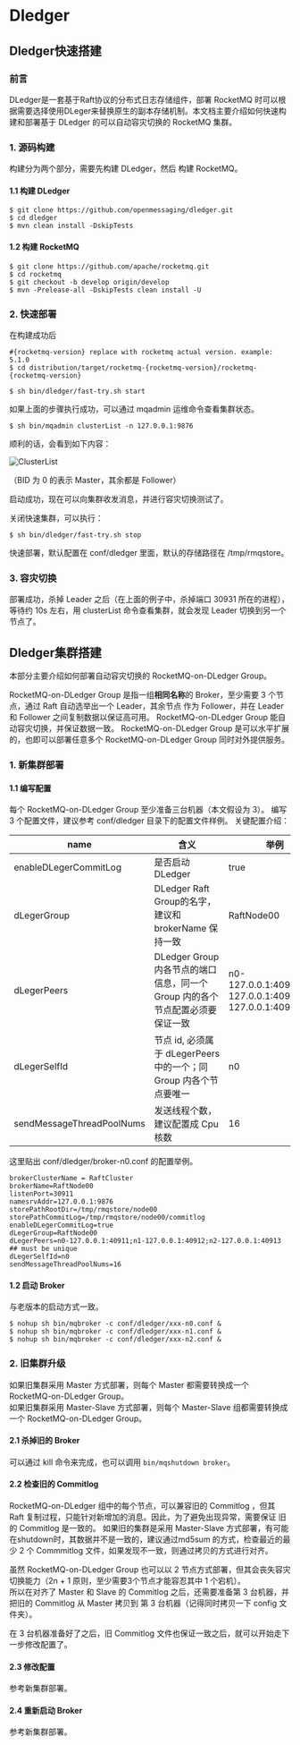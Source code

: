 # Dledger
## Dledger快速搭建
### 前言
DLedger是一套基于Raft协议的分布式日志存储组件，部署 RocketMQ 时可以根据需要选择使用DLeger来替换原生的副本存储机制。本文档主要介绍如何快速构建和部署基于 DLedger 的可以自动容灾切换的 RocketMQ 集群。

### 1. 源码构建
构建分为两个部分，需要先构建 DLedger，然后 构建 RocketMQ。

#### 1.1 构建 DLedger

```shell
$ git clone https://github.com/openmessaging/dledger.git
$ cd dledger
$ mvn clean install -DskipTests
```

#### 1.2 构建 RocketMQ
```shell
$ git clone https://github.com/apache/rocketmq.git
$ cd rocketmq
$ git checkout -b develop origin/develop
$ mvn -Prelease-all -DskipTests clean install -U
```
### 2. 快速部署

在构建成功后
```shell
#{rocketmq-version} replace with rocketmq actual version. example: 5.1.0
$ cd distribution/target/rocketmq-{rocketmq-version}/rocketmq-{rocketmq-version}

$ sh bin/dledger/fast-try.sh start
```

如果上面的步骤执行成功，可以通过 mqadmin 运维命令查看集群状态。
```shell
$ sh bin/mqadmin clusterList -n 127.0.0.1:9876
```
顺利的话，会看到如下内容：

![ClusterList](https://img.alicdn.com/5476e8b07b923/TB11Z.ZyCzqK1RjSZFLXXcn2XXa)

（BID 为 0 的表示 Master，其余都是 Follower）

启动成功，现在可以向集群收发消息，并进行容灾切换测试了。

关闭快速集群，可以执行：
```shell
$ sh bin/dledger/fast-try.sh stop
```
快速部署，默认配置在 conf/dledger 里面，默认的存储路径在 /tmp/rmqstore。


### 3. 容灾切换

部署成功，杀掉 Leader 之后（在上面的例子中，杀掉端口 30931 所在的进程），等待约 10s 左右，用 clusterList 命令查看集群，就会发现 Leader 切换到另一个节点了。


## Dledger集群搭建
本部分主要介绍如何部署自动容灾切换的 RocketMQ-on-DLedger Group。

RocketMQ-on-DLedger Group 是指一组**相同名称**的 Broker，至少需要 3 个节点，通过 Raft 自动选举出一个 Leader，其余节点 作为 Follower，并在 Leader 和 Follower 之间复制数据以保证高可用。 
RocketMQ-on-DLedger Group 能自动容灾切换，并保证数据一致。 
RocketMQ-on-DLedger Group 是可以水平扩展的，也即可以部署任意多个 RocketMQ-on-DLedger Group 同时对外提供服务。

### 1. 新集群部署

#### 1.1 编写配置

每个 RocketMQ-on-DLedger Group 至少准备三台机器（本文假设为 3）。 
编写 3 个配置文件，建议参考 conf/dledger 目录下的配置文件样例。 
关键配置介绍：  

| name                      | 含义                                                         | 举例                                                     |
| ------------------------- | ------------------------------------------------------------ | -------------------------------------------------------- |
| enableDLegerCommitLog     | 是否启动 DLedger                                             | true                                                     |
| dLegerGroup               | DLedger Raft Group的名字，建议和 brokerName 保持一致         | RaftNode00                                               |
| dLegerPeers               | DLedger Group 内各节点的端口信息，同一个 Group 内的各个节点配置必须要保证一致 | n0-127.0.0.1:40911;n1-127.0.0.1:40912;n2-127.0.0.1:40913 |
| dLegerSelfId              | 节点 id, 必须属于 dLegerPeers 中的一个；同 Group 内各个节点要唯一 | n0                                                       |
| sendMessageThreadPoolNums | 发送线程个数，建议配置成 Cpu 核数                            | 16                                                       |

这里贴出 conf/dledger/broker-n0.conf 的配置举例。  

```properties
brokerClusterName = RaftCluster
brokerName=RaftNode00
listenPort=30911
namesrvAddr=127.0.0.1:9876
storePathRootDir=/tmp/rmqstore/node00
storePathCommitLog=/tmp/rmqstore/node00/commitlog
enableDLegerCommitLog=true
dLegerGroup=RaftNode00
dLegerPeers=n0-127.0.0.1:40911;n1-127.0.0.1:40912;n2-127.0.0.1:40913
## must be unique
dLegerSelfId=n0
sendMessageThreadPoolNums=16
```

#### 1.2 启动 Broker

与老版本的启动方式一致。

```shell
$ nohup sh bin/mqbroker -c conf/dledger/xxx-n0.conf & 
$ nohup sh bin/mqbroker -c conf/dledger/xxx-n1.conf & 
$ nohup sh bin/mqbroker -c conf/dledger/xxx-n2.conf & 
```


### 2. 旧集群升级

如果旧集群采用 Master 方式部署，则每个 Master 都需要转换成一个 RocketMQ-on-DLedger Group。  
如果旧集群采用 Master-Slave 方式部署，则每个 Master-Slave 组都需要转换成一个 RocketMQ-on-DLedger Group。

#### 2.1 杀掉旧的 Broker

可以通过 kill 命令来完成，也可以调用 `bin/mqshutdown broker`。

#### 2.2 检查旧的 Commitlog

RocketMQ-on-DLedger 组中的每个节点，可以兼容旧的 Commitlog ，但其 Raft 复制过程，只能针对新增加的消息。因此，为了避免出现异常，需要保证 旧的 Commitlog 是一致的。 
如果旧的集群是采用 Master-Slave 方式部署，有可能在shutdown时，其数据并不是一致的，建议通过md5sum 的方式，检查最近的最少 2 个 Commmitlog 文件，如果发现不一致，则通过拷贝的方式进行对齐。  

虽然 RocketMQ-on-DLedger Group 也可以以 2 节点方式部署，但其会丧失容灾切换能力（2n + 1 原则，至少需要3个节点才能容忍其中 1 个宕机）。  
所以在对齐了 Master 和 Slave 的 Commitlog 之后，还需要准备第 3 台机器，并把旧的 Commitlog 从 Master 拷贝到 第 3 台机器（记得同时拷贝一下 config 文件夹）。  

在 3 台机器准备好了之后，旧 Commitlog 文件也保证一致之后，就可以开始走下一步修改配置了。

#### 2.3 修改配置

参考新集群部署。

#### 2.4 重新启动 Broker 

参考新集群部署。
